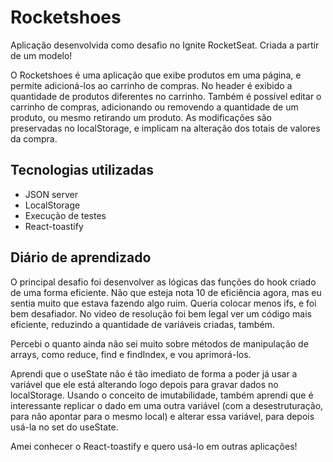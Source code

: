 # Rocketshoes

Aplicação desenvolvida como desafio no Ignite RocketSeat. Criada a partir de um modelo!

O Rocketshoes é uma aplicação que exibe produtos em uma página, e permite adicioná-los ao carrinho de compras. No header é exibido a quantidade de produtos diferentes no carrinho. Também é possível editar o carrinho de compras, adicionando ou removendo a quantidade de um produto, ou mesmo retirando um produto. As modificações são preservadas no localStorage, e implicam na alteração dos totais de valores da compra. 

## Tecnologias utilizadas

- JSON server
- LocalStorage
- Execução de testes
- React-toastify

## Diário de aprendizado

O principal desafio foi desenvolver as lógicas das funções do hook criado de uma forma eficiente. Não que esteja nota 10 de eficiência agora, mas eu sentia muito que estava fazendo algo ruim. Queria colocar menos ifs, e foi bem desafiador. No video de resolução foi bem legal ver um código mais eficiente, reduzindo a quantidade de variáveis criadas, também.

Percebi o quanto ainda não sei muito sobre métodos de manipulação de arrays, como reduce, find e findIndex, e vou aprimorá-los. 

Aprendi que o useState não é tão imediato de forma a poder já usar a variável que ele está alterando logo depois para gravar dados no localStorage. Usando o conceito de imutabilidade, também aprendi que é interessante replicar o dado em uma outra variável (com a desestruturação, para não apontar para o mesmo local) e alterar essa variável, para depois usá-la no set do useState.

Amei conhecer o React-toastify e quero usá-lo em outras aplicações!


